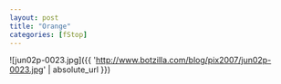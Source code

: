 ```yaml
---
layout: post
title: "Orange"
categories: [fStop]
---
```



![jun02p-0023.jpg]({{ 'http://www.botzilla.com/blog/pix2007/jun02p-0023.jpg' | absolute_url }})


